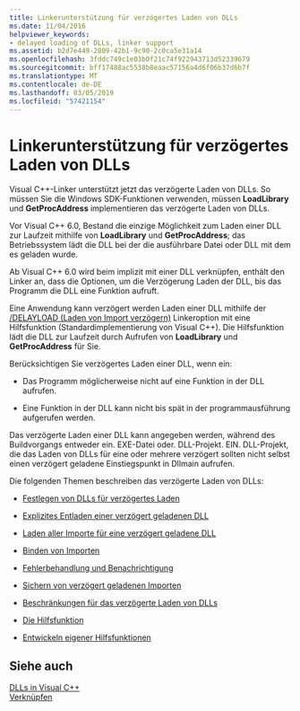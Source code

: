 ```yaml
---
title: Linkerunterstützung für verzögertes Laden von DLLs
ms.date: 11/04/2016
helpviewer_keywords:
- delayed loading of DLLs, linker support
ms.assetid: b2d7e449-2809-42b1-9c90-2c0ca5e31a14
ms.openlocfilehash: 3fddc749c1e03b0f21c74f922943713d52339679
ms.sourcegitcommit: bff17488ac5538b8eaac57156a4d6f06b37d6b7f
ms.translationtype: MT
ms.contentlocale: de-DE
ms.lasthandoff: 03/05/2019
ms.locfileid: "57421154"
---
```

# <a name="linker-support-for-delay-loaded-dlls"></a>Linkerunterstützung für verzögertes Laden von DLLs

Visual C++-Linker unterstützt jetzt das verzögerte Laden von DLLs. So müssen Sie die Windows SDK-Funktionen verwenden, müssen **LoadLibrary** und **GetProcAddress** implementieren das verzögerte Laden von DLLs.

Vor Visual C++ 6.0, Bestand die einzige Möglichkeit zum Laden einer DLL zur Laufzeit mithilfe von **LoadLibrary** und **GetProcAddress**; das Betriebssystem lädt die DLL bei der die ausführbare Datei oder DLL mit dem es geladen wurde.

Ab Visual C++ 6.0 wird beim implizit mit einer DLL verknüpfen, enthält den Linker an, dass die Optionen, um die Verzögerung Laden der DLL, bis das Programm die DLL eine Funktion aufruft.

Eine Anwendung kann verzögert werden Laden einer DLL mithilfe der [/DELAYLOAD (Laden von Import verzögern)](../../build/reference/delayload-delay-load-import.md) Linkeroption mit eine Hilfsfunktion (Standardimplementierung von Visual C++). Die Hilfsfunktion lädt die DLL zur Laufzeit durch Aufrufen von **LoadLibrary** und **GetProcAddress** für Sie.

Berücksichtigen Sie verzögertes Laden einer DLL, wenn ein:

- Das Programm möglicherweise nicht auf eine Funktion in der DLL aufrufen.

- Eine Funktion in der DLL kann nicht bis spät in der programmausführung aufgerufen werden.

Das verzögerte Laden einer DLL kann angegeben werden, während des Buildvorgangs entweder ein. EXE-Datei oder. DLL-Projekt. EIN. DLL-Projekt, die das Laden von DLLs für eine oder mehrere verzögert sollten nicht selbst einen verzögert geladene Einstiegspunkt in Dllmain aufrufen.

Die folgenden Themen beschreiben das verzögerte Laden von DLLs:

- [Festlegen von DLLs für verzögertes Laden](../../build/reference/specifying-dlls-to-delay-load.md)

- [Explizites Entladen einer verzögert geladenen DLL](../../build/reference/explicitly-unloading-a-delay-loaded-dll.md)

- [Laden aller Importe für eine verzögert geladene DLL](../../build/reference/loading-all-imports-for-a-delay-loaded-dll.md)

- [Binden von Importen](../../build/reference/binding-imports.md)

- [Fehlerbehandlung und Benachrichtigung](../../build/reference/error-handling-and-notification.md)

- [Sichern von verzögert geladenen Importen](../../build/reference/dumping-delay-loaded-imports.md)

- [Beschränkungen für das verzögerte Laden von DLLs](../../build/reference/constraints-of-delay-loading-dlls.md)

- [Die Hilfsfunktion](understanding-the-helper-function.md)

- [Entwickeln eigener Hilfsfunktionen](../../build/reference/developing-your-own-helper-function.md)

## <a name="see-also"></a>Siehe auch

[DLLs in Visual C++](../../build/dlls-in-visual-cpp.md)<br/>
[Verknüpfen](../../build/reference/linking.md)
